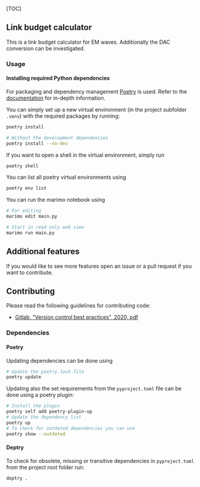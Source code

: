 [TOC]

## Link budget calculator

This is a link budget calculator for EM waves. Additionally the DAC conversion can be investigated.

### Usage

#### Installing required Python dependencies

For packaging and dependency management [Poetry](https://python-poetry.org/) is used. Refer to the [documentation](https://python-poetry.org/docs) for in-depth information.

You can simply set up a new virtual environment (in the project subfolder `.venv`) with the required packages by running:

```bash
poetry install

# Without the development dependencies
poetry install --no-dev
```

If you want to open a shell in the virtual environment, simply run

```bash
poetry shell
```

You can list all poetry virtual environments using

```bash
poetry env list
```

You can run the marimo notebook using
```bash
# For editing
marimo edit main.py

# Start in read only web view
marimo run main.py
```

## Additional features

If you would like to see more features open an issue or a pull request if you want to contribute.


## Contributing

Please read the following guidelines for contributing code:

- [Gitlab, "Version control best practices", 2020, pdf](https://learn.gitlab.com/c/version-control-best-practice?x=-RIZtH)


### Dependencies

#### Poetry
Updating dependencies can be done using
```bash
# Update the poetry.lock file
poetry update
```
Updating also the set requirements from the `pyproject.toml` file can be done using a poetry plugin:
```bash
# Install the plugin
poetry self add poetry-plugin-up
# Update the dependency list
poetry up
# To check for outdated dependencies you can use
poetry show --outdated
```

#### Deptry
To check for obsolete, missing or transitive dependencies in `pyproject.toml` from the project root folder run:
```shell
deptry .
```
